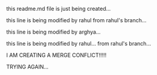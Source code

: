 this readme.md file is just being created...

this line is being modified by rahul from rahul's branch...

this line is being modified by arghya...

this line is being modified by rahul... from rahul's branch...

I AM CREATING A MERGE CONFLICT!!!!!

TRYING AGAIN...
